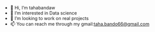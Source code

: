 - 👋 Hi, I’m tahabandaw
- 👀 I’m interested in Data science   
- 💞️ I’m looking to work on real projects
- 📫 You can reach me through my gmail:taha.bando66@gmail.com

<!---
tahabandaw/tahabandaw is a ✨ special ✨ repository because its `README.md` (this file) appears on your GitHub profile.
You can click the Preview link to take a look at your changes.
--->
